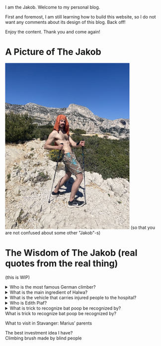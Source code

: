 I am the Jakob. Welcome to my personal blog. 

First and foremost, I am still learning how to build this website, so I do not want any comments about its design of this blog. Back off!

Enjoy the content. Thank you and come again! 

# A Picture of The Jakob
<img src="./signal-2023-05-02-205022.jpeg" width="400">
(so that you are not confused about some other "Jakob"-s)

# The Wisdom of The Jakob (real quotes from the real thing)
(this is WIP)

<details>
<summary>
   Who is the most famous German climber?</summary>
Herman Hesse
</details>

<details>
<summary>
What is the main ingredient of Halwa?</summary>
 Garlic
</details>

<details>
<summary>
What is the vehicle that carries injured people to the hospital?
</summary>
 Kranken wagon
</details>


<details>
<summary>
Who is Edith Piaf?
</summary>
A techno musician
</details>

<details>
<summary>
What is trick to recognize bat poop be recognized by?
</summary>
  Smell
</details>

<summary>
What is trick to recognize bat poop be recognized by?
</summary>
</details>


What to visit in Stavanger: Marius’ parents

<summary>
The best investment idea I have? </summary>
Climbing brush made by blind people
</details>
